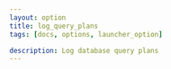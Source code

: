 ```yaml
---
layout: option
title: log_query_plans
tags: [docs, options, launcher_option]

description: Log database query plans
---
```

